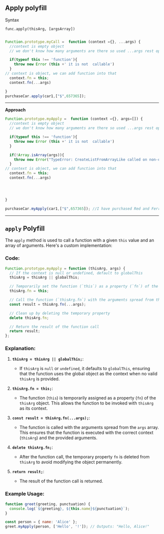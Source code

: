 

## Apply polyfill

Syntax

`func.apply(thisArg, [argsArray])`


```js

Function.prototype.myCall =  function (context ={}, ...args) {
  //context is empty object
  // we don't know how many arguments are there so used ...args rest operatot

  if(typeof this !== 'function'){
    throw new Error (this +' it is not  callable')
  }
// context is object, we can add function into that
  context.fn = this;
  context.fn(...args)

}
purchaseCar.apply(car1,["$",657365]);
```

____

**Approach**




```js
Function.prototype.myApply =  function (context ={}, args=[]) {
  //context is empty object
  // we don't know how many arguments are there so used ...args rest operatot

  if(typeof this !== 'function'){
    throw new Error (this +' it is not  callable')
  }

  if(!Array.isArray(args)){
    throw new Error("TypeError: CreateListFromArrayLike called on non-object");
  }
// context is object, we can add function into that
  context.fn = this;
  context.fn(...args)



  
}

purchaseCar.myApply(car1,["$",657365]); //I have purchased Red and Ferrari car for $ 657365

```
--------------------------


## `apply` Polyfill

The `apply` method is used to call a function with a given `this` value and an array of arguments. Here's a custom implementation:

### Code:

```javascript
Function.prototype.myApply = function (thisArg, args) {
  // If the context is null or undefined, default to globalThis
  thisArg = thisArg || globalThis;

  // Temporarily set the function (`this`) as a property (`fn`) of the `thisArg` object
  thisArg.fn = this;

  // Call the function (`thisArg.fn`) with the arguments spread from the array `args`
  const result = thisArg.fn(...args);

  // Clean up by deleting the temporary property
  delete thisArg.fn;

  // Return the result of the function call
  return result;
};
```

### Explanation:
1. **`thisArg = thisArg || globalThis;`**:
   - If `thisArg` is `null` or `undefined`, it defaults to `globalThis`, ensuring that the function uses the global object as the context when no valid `thisArg` is provided.
   
2. **`thisArg.fn = this;`**:
   - The function (`this`) is temporarily assigned as a property (`fn`) of the `thisArg` object. This allows the function to be invoked with `thisArg` as its context.

3. **`const result = thisArg.fn(...args);`**:
   - The function is called with the arguments spread from the `args` array. This ensures that the function is executed with the correct context (`thisArg`) and the provided arguments.

4. **`delete thisArg.fn;`**:
   - After the function call, the temporary property `fn` is deleted from `thisArg` to avoid modifying the object permanently.

5. **`return result;`**:
   - The result of the function call is returned.

### Example Usage:

```javascript
function greet(greeting, punctuation) {
  console.log(`${greeting}, ${this.name}${punctuation}`);
}

const person = { name: 'Alice' };
greet.myApply(person, ['Hello', '!']); // Outputs: "Hello, Alice!"
```